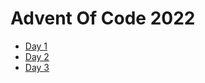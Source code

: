 # Advent Of Code 2022

- [Day 1](./Day1/day1.md)
- [Day 2](./Day2/day2.md)
- [Day 3](./Day3/day3.md)
